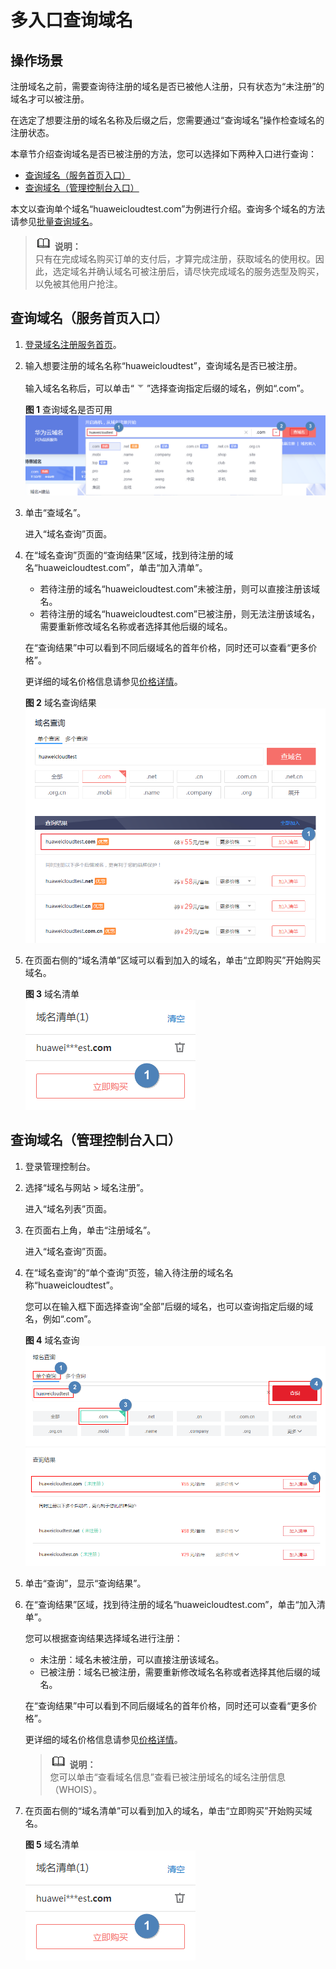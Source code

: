 # 多入口查询域名<a name="domain_ug_310003"></a>

## 操作场景<a name="zh-cn_topic_0207315139_section43516542313"></a>

注册域名之前，需要查询待注册的域名是否已被他人注册，只有状态为“未注册”的域名才可以被注册。

在选定了想要注册的域名名称及后缀之后，您需要通过“查询域名”操作检查域名的注册状态。

本章节介绍查询域名是否已被注册的方法，您可以选择如下两种入口进行查询：

-   [查询域名（服务首页入口）](#zh-cn_topic_0207315139_section11114150111820)
-   [查询域名（管理控制台入口）](#zh-cn_topic_0207315139_section1446212459327)

本文以查询单个域名“huaweicloudtest.com”为例进行介绍。查询多个域名的方法请参见[批量查询域名](批量注册域名.md#zh-cn_topic_0207315141_section1448313194515)。

>![](public_sys-resources/icon-note.gif) **说明：**   
>只有在完成域名购买订单的支付后，才算完成注册，获取域名的使用权。因此，选定域名并确认域名可被注册后，请尽快完成域名的服务选型及购买，以免被其他用户抢注。  

## 查询域名（服务首页入口）<a name="zh-cn_topic_0207315139_section11114150111820"></a>

1.  [登录域名注册服务首页](https://www.huaweicloud.com/product/domain.html)。
2.  输入想要注册的域名名称“huaweicloudtest”，查询域名是否已被注册。

    输入域名名称后，可以单击“![](figures/下拉箭头.png)”选择查询指定后缀的域名，例如“.com”。

    **图 1**  查询域名是否可用<a name="zh-cn_topic_0207315139_fig2968182354910"></a>  
    ![](figures/查询域名是否可用.png "查询域名是否可用")

3.  单击“查域名”。

    进入“域名查询”页面。

4.  在“域名查询”页面的“查询结果”区域，找到待注册的域名“huaweicloudtest.com”，单击“加入清单”。

    -   若待注册的域名“huaweicloudtest.com”未被注册，则可以直接注册该域名。
    -   若待注册的域名“huaweicloudtest.com”已被注册，则无法注册该域名，需要重新修改域名名称或者选择其他后缀的域名。

    在“查询结果”中可以看到不同后缀域名的首年价格，同时还可以查看“更多价格”。

    更详细的域名价格信息请参见[价格详情](https://www.huaweicloud.com/pricing.html#/domains)。

    **图 2**  域名查询结果<a name="zh-cn_topic_0207315139_fig1667524874715"></a>  
    ![](figures/域名查询结果.png "域名查询结果")

5.  在页面右侧的“域名清单”区域可以看到加入的域名，单击“立即购买”开始购买域名。

    **图 3**  域名清单<a name="zh-cn_topic_0207315139_fig6230122810134"></a>  
    ![](figures/域名清单.png "域名清单")


## 查询域名（管理控制台入口）<a name="zh-cn_topic_0207315139_section1446212459327"></a>

1.  登录管理控制台。
2.  选择“域名与网站 \> 域名注册”。

    进入“域名列表”页面。

3.  在页面右上角，单击“注册域名”。

    进入“域名查询”页面。

4.  在“域名查询”的“单个查询”页签，输入待注册的域名名称“huaweicloudtest”。

    您可以在输入框下面选择查询“全部”后缀的域名，也可以查询指定后缀的域名，例如“.com”。

    **图 4**  域名查询<a name="zh-cn_topic_0207315139_fig1431119236319"></a>  
    ![](figures/域名查询.png "域名查询")

5.  单击“查询”，显示“查询结果”。
6.  在“查询结果”区域，找到待注册的域名“huaweicloudtest.com”，单击“加入清单”。

    您可以根据查询结果选择域名进行注册：

    -   未注册：域名未被注册，可以直接注册该域名。
    -   已被注册：域名已被注册，需要重新修改域名名称或者选择其他后缀的域名。

    在“查询结果”中可以看到不同后缀域名的首年价格，同时还可以查看“更多价格”。

    更详细的域名价格信息请参见[价格详情](https://www.huaweicloud.com/pricing.html#/domains)。

    >![](public_sys-resources/icon-note.gif) **说明：**   
    >您可以单击“查看域名信息”查看已被注册域名的域名注册信息（WHOIS）。  

7.  在页面右侧的“域名清单”可以看到加入的域名，单击“立即购买”开始购买域名。

    **图 5**  域名清单<a name="zh-cn_topic_0207315139_fig19463164513212"></a>  
    ![](figures/域名清单-0.png "域名清单-0")


